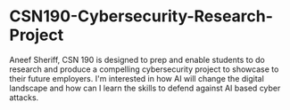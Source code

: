 # CSN190-Cybersecurity-Research-Project

Aneef Sheriff, CSN 190 is designed to prep and enable students to do research and produce a compelling cybersecurity project to showcase to their future employers.
I'm interested in how AI will change the digital landscape and how can I learn the skills to defend against AI based cyber attacks.
